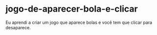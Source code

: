 # jogo-de-aparecer-bola-e-clicar
 Eu aprendi a criar um jogo que aparece bolas e
você tem que clicar para desaparece.
